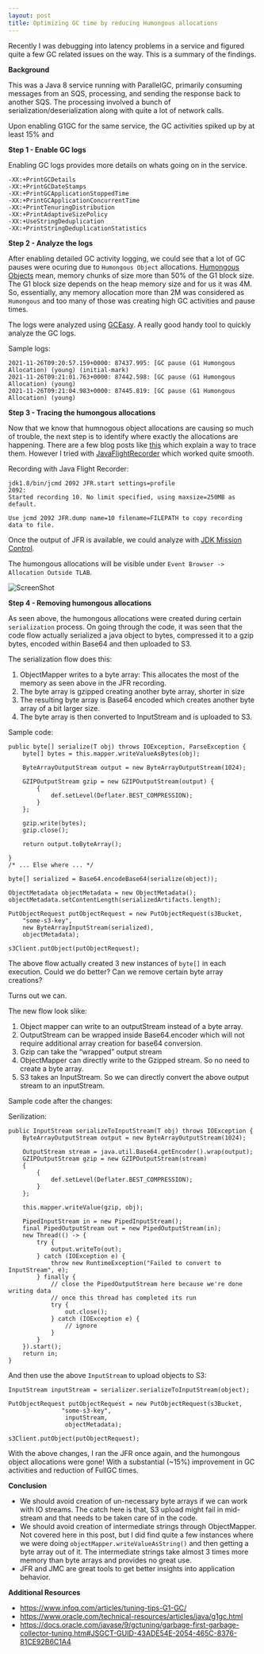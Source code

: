 ```yaml
---
layout: post
title: Optimizing GC time by reducing Humongous allocations
---
```


Recently I was debugging into latency problems in a service and figured quite a few GC related issues on the way. This is a summary of the findings. 

**Background**

This was a Java 8 service running with ParallelGC, primarily consuming messages from an SQS, processing, and sending the response back to another SQS. The processing
involved a bunch of serialization/deserialization along with quite a lot of network calls.

Upon enabling G1GC for the same service, the GC activities spiked up by at least 15% and 

**Step 1 - Enable GC logs**

Enabling GC logs provides more details on whats going on in the service.

~~~
-XX:+PrintGCDetails 
-XX:+PrintGCDateStamps
-XX:+PrintGCApplicationStoppedTime
-XX:+PrintGCApplicationConcurrentTime
-XX:+PrintTenuringDistribution
-XX:+PrintAdaptiveSizePolicy
-XX:+UseStringDeduplication
-XX:+PrintStringDeduplicationStatistics
~~~

**Step 2 - Analyze the logs**

After enabling detailed GC activity logging, we could see that a lot of GC pauses were ocuring due to `Humongous Object` allocations. [Humongous Objects](https://docs.oracle.com/javase/10/gctuning/garbage-first-garbage-collector.htm#JSGCT-GUID-D74F3CC7-CC9F-45B5-B03D-510AEEAC2DAC) mean, memory
chunks of size more than 50% of the G1 block size. The G1 block size depends on the heap memory size and for us it was 4M. So, essentially, any memory allocation more than
2M was considered as `Humongous` and too many of those was creating high GC activities and pause times.

The logs were analyzed using [GCEasy](https://gceasy.io/). A really good handy tool to quickly analyze the GC logs.

Sample logs:

~~~
2021-11-26T09:20:57.159+0000: 87437.995: [GC pause (G1 Humongous Allocation) (young) (initial-mark)
2021-11-26T09:21:01.763+0000: 87442.598: [GC pause (G1 Humongous Allocation) (young)
2021-11-26T09:21:04.983+0000: 87445.819: [GC pause (G1 Humongous Allocation) (young)
~~~

**Step 3 - Tracing the humongous allocations**

Now that we know that humnogous object allocations are causing so much of trouble, the next step is to identify where exactly the allocations are happening. There are a few blog posts like [this](https://www.pingtimeout.fr/posts/2020-01-23-trace-humongous-allocations-with-bpf/) which explain a way to trace them. However I tried with [JavaFlightRecorder](https://docs.oracle.com/javacomponents/jmc-5-4/jfr-runtime-guide/about.htm) which worked quite smooth. 

Recording with Java Flight Recorder:

~~~
jdk1.8/bin/jcmd 2092 JFR.start settings=profile
2092:
Started recording 10. No limit specified, using maxsize=250MB as default.

Use jcmd 2092 JFR.dump name=10 filename=FILEPATH to copy recording data to file.
~~~

Once the output of JFR is available, we could analyze with [JDK Mission Control](https://www.oracle.com/java/technologies/jdk-mission-control.html).

The humongous allocations will be visible under `Event Browser -> Allocation Outside TLAB`.

![ScreenShot](https://github.com/gagan405/gagan405.github.io/blob/e1977f008b2d85dd41fc3029b3a385bde973aa94/_includes/JDKMissionControl_HumongousAllocation.png)

**Step 4 - Removing humongous allocations**

As seen above, the humongous allocations were created during certain `serialization` process. On going through the code, it was seen that the code flow actually
serialized a java object to bytes, compressed it to a gzip bytes, encoded within Base64 and then uploaded to S3.

The serialization flow does this:

1. ObjectMapper writes to a byte array: This allocates the most of the memory as seen above in the JFR recording.
2. The byte array is gzipped creating another byte array, shorter in size
3. The resulting byte array is Base64 encoded which creates another byte array of a bit larger size.
4. The byte array is then converted to InputStream and is uploaded to S3.

Sample code:

~~~
public byte[] serialize(T obj) throws IOException, ParseException {
    byte[] bytes = this.mapper.writeValueAsBytes(obj);

    ByteArrayOutputStream output = new ByteArrayOutputStream(1024);

    GZIPOutputStream gzip = new GZIPOutputStream(output) {
        {
            def.setLevel(Deflater.BEST_COMPRESSION);
        }
    };
    
    gzip.write(bytes);
    gzip.close();

    return output.toByteArray();

}
/* ... Else where ... */

byte[] serialized = Base64.encodeBase64(serialize(object));

ObjectMetadata objectMetadata = new ObjectMetadata();
objectMetadata.setContentLength(serializedArtifacts.length);

PutObjectRequest putObjectRequest = new PutObjectRequest(s3Bucket,
    "some-s3-key",
    new ByteArrayInputStream(serialized),
    objectMetadata);

s3Client.putObject(putObjectRequest);

~~~


The above flow actually created 3 new instances of `byte[]` in each execution. Could we do better? Can we remove certain byte array creations?

Turns out we can.

The new flow look slike:

1. Object mapper can write to an outputStream instead of a byte array.
2. OutputStream can be wrapped inside Base64.encoder which will not require additional array creation for base64 conversion.
3. Gzip can take the “wrapped” output stream
4. ObjectMapper can directly write to the Gzipped stream. So no need to create a byte array.
5. S3 takes an InputStream. So we can directly convert the above output stream to an inputStream.

Sample code after the changes:

Serilization:

~~~
public InputStream serializeToInputStream(T obj) throws IOException {
    ByteArrayOutputStream output = new ByteArrayOutputStream(1024);

    OutputStream stream = java.util.Base64.getEncoder().wrap(output);
    GZIPOutputStream gzip = new GZIPOutputStream(stream)
    {
        {
            def.setLevel(Deflater.BEST_COMPRESSION);
        }
    };

    this.mapper.writeValue(gzip, obj);

    PipedInputStream in = new PipedInputStream();
    final PipedOutputStream out = new PipedOutputStream(in);
    new Thread(() -> {
        try {
            output.writeTo(out);
        } catch (IOException e) {
            throw new RuntimeException("Failed to convert to InputStream", e);
        } finally {
            // close the PipedOutputStream here because we're done writing data
            // once this thread has completed its run
            try {
                out.close();
            } catch (IOException e) {
                // ignore
            }
        }
    }).start();
    return in;
}
~~~

And then use the above `InputStream` to upload objects to S3:

~~~
InputStream inputStream = serializer.serializeToInputStream(object);

PutObjectRequest putObjectRequest = new PutObjectRequest(s3Bucket,
               "some-s3-key",
                inputStream,
                objectMetadata);
 
s3Client.putObject(putObjectRequest);
~~~

With the above changes, I ran the JFR once again, and the humongous object allocations were gone! With a substantial (~15%) improvement in GC activities and reduction of FullGC times.

**Conclusion**

* We should avoid creation of un-necessary byte arrays if we can work with IO streams. The catch here is that, S3 upload might fail in mid-stream and that needs to be taken care of in the code.
* We should avoid creation of intermediate strings through ObjectMapper. Not covered here in this post, but I did find quite a few instances where we were doing `objectMapper.writeValueAsString()` and then getting a byte array out of it. The intermediate strings take almost 3 times more memory than byte arrays and provides no great use.
* JFR and JMC are great tools to get better insights into application behavior.

**Additional Resources**

 - https://www.infoq.com/articles/tuning-tips-G1-GC/
 - https://www.oracle.com/technical-resources/articles/java/g1gc.html
 - https://docs.oracle.com/javase/9/gctuning/garbage-first-garbage-collector-tuning.htm#JSGCT-GUID-43ADE54E-2054-465C-8376-81CE92B6C1A4


